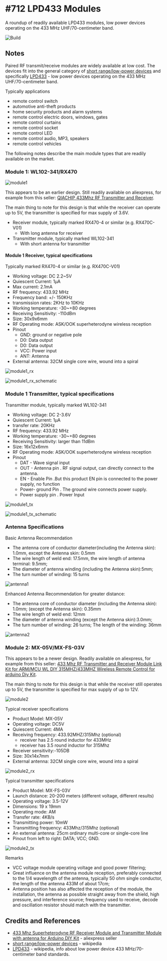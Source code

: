 # #712 LPD433 Modules

A roundup of readily available LPD433 modules, low power devices operating on the 433 MHz UHF/70-centimeter band.

![Build](./assets/Modules_build.jpg?raw=true)

## Notes

Paired RF transmit/receive modules are widely available at low cost.
The devices fit into the general category of
[short range/low-power devices](https://en.wikipedia.org/wiki/Short-range_device)
and specifically [LPD433](https://en.wikipedia.org/wiki/LPD433) - low power devices operating on the 433 MHz UHF/70-centimeter band.

Typically applications

* remote control switch
* automotive anti-theft products
* home security products and alarm systems
* remote control electric doors, windows, gates
* remote control curtains
* remote control socket
* remote control LED
* remote control audio, MP3, speakers
* remote control vehicles

The following notes describe the main module types that are readily available on the market.

### Module 1: WL102-341/RX470

![module1](./assets/module1/module1.jpg)

This appears to be an earlier design.
Still readily available on aliexpress, for example from this seller:
[QIACHIP 433Mhz RF Transmitter and Receiver](https://www.aliexpress.com/item/32651427149.html).

The main thing to note for this design is that while the receiver can operate up to 5V, the transmitter is specified for max supply of 3.6V.

* Receiver module, typically marked RX470-4 or similar (e.g. RX470C-V01)
    * With long antenna for receiver
* Transmitter module, typically marked WL102-341
    * With short antenna for transmitter

#### Module 1 Receiver, typical specifications

Typically marked RX470-4 or similar (e.g. RX470C-V01)

* Working voltage: DC 2.2~5V
* Quiescent Current: 1µA
* Max current: 2.1mA
* RF frequency: 433.92 MHz
* Frequency band: +/- 150KHz
* transmission rates: 2KHz to 10KHz
* Working temperature: -30~+80 degrees
* Receiving Sensitivity: -110dBm
* Size: 30x9x6mm
* RF Operating mode: ASK/OOK superheterodyne wireless reception
* Pinout
    * GND: ground or negative pole
    * D0: Data output
    * D0: Data output
    * VCC: Power input
    * ANT: Antenna
* External antenna: 32CM single core wire, wound into a spiral

![module1_rx](./assets/module1/module1_rx.jpg)

![module1_rx_schematic](./assets/module1/module1_rx_schematic.jpg)

### Module 1 Transmitter, typical specifications

Transmitter module, typically marked WL102-341

* Working voltage: DC 2-3.6V
* Quiescent Current: 1µA
* transfer rate: 20KHz
* RF frequency: 433.92 MHz
* Working temperature: -30~+80 degrees
* Receiving Sensitivity: larger than 11dBm
* Size: 16x12x6mm
* RF Operating mode: ASK/OOK superheterodyne wireless reception
* Pinout
    * DAT - Wave signal input
    * OUT - Antenna pin . RF signal output, can directly connect to the antenna.
    * EN - Enable Pin .But this product EN pin is connected to the power supply, no function
    * Power- ground Pin . The ground wire connects power supply.
    * Power supply pin . Power Input

![module1_tx](./assets/module1/module1_tx.jpg)

![module1_tx_schematic](./assets/module1/module1_tx_schematic.jpg)

### Antenna Specifications

Basic Antenna Recommendation

* The antenna core of conductor diameter(including the Antenna skin): 1.0mm, except the Antenna skin: 0.5mm
* The wire length of weld end: 17.5mm, the wire length of antenna terminal: 9.5mm;
* The diameter of antenna winding (including the Antenna skin):5mm;
* The turn number of winding: 15 turns

![antenna1](./assets/module1/antenna1.jpg)

Enhanced Antenna Recommendation for greater distance:

* The antenna core of conductor diameter (including the Antenna skin): 1.0mm; (except the Antenna skin): 0.35mm
* The wire length of weld end: 12mm
* The diameter of antenna winding (except the Antenna skin):3.0mm;
* The turn number of winding: 26 turns; The length of the winding: 36mm

![antenna2](./assets/module1/antenna2.jpg)

### Module 2: MX-05V/MX-FS-03V

This appears to be a newer design.
Readily available on aliexpress, for example from this seller:
[433 Mhz RF Transmitter and Receiver Module Link Kit for ARM/MCU WL DIY 315MHZ/433MHZ Wireless Remote Control for arduino Diy Kit](https://www.aliexpress.com/item/32896035786.html).

The main thing to note for this design is that while the receiver still operates up to 5V, the transmitter is specified for max supply of up to 12V.

![module2](./assets/module2/module2.jpg)

Typical receiver specifications

* Product Model: MX-05V
* Operating voltage: DC5V
* Quiescent Current: 4MA
* Receiving frequency: 433.92MHZ/315Mhz (optional)
    * receiver has 2.5 round inductor for 433MHz
    * receiver has 3.5 round inductor for 315Mhz
* Receiver sensitivity:-105DB
* Size: 30x14x7mm
* External antenna: 32CM single core wire, wound into a spiral

![module2_rx](./assets/module2/module2_rx.jpg)

Typical transmitter specifications

* Product Model: MX-FS-03V
* Launch distance: 20-200 meters (different voltage, different results)
* Operating voltage: 3.5-12V
* Dimensions: 19 x 19mm
* Operating mode: AM
* Transfer rate: 4KB/s
* Transmitting power: 10mW
* Transmitting frequency: 433Mhz/315Mhz (optional)
* An external antenna: 25cm ordinary multi-core or single-core line
* Pinout from left to right: DATA; VCC; GND.

![module2_tx](./assets/module2/module2_tx.jpg)

Remarks

* VCC voltage module operating voltage and good power filtering;
* Great influence on the antenna module reception, preferably connected to the 1/4 wavelength of the antenna, typically 50 ohm single conductor, the length of the antenna 433M of about 17cm;
* Antenna position has also affected the reception of the module, the installation, the antenna as possible straight away from the shield, high pressure, and interference source; frequency used to receive, decode and oscillation resistor should match with the transmitter.

## Credits and References

* [433 Mhz Superheterodyne RF Receiver Module and Transmitter Module with antenna for Arduino DIY Kit](https://www.aliexpress.com/item/33036669166.html) - aliexpress seller
* [short range/low-power devices](https://en.wikipedia.org/wiki/Short-range_device) - wikipedia
* [LPD433](https://en.wikipedia.org/wiki/LPD433) - wikipedia, info about low power device 433 MHz/70-centimeter band standards.
